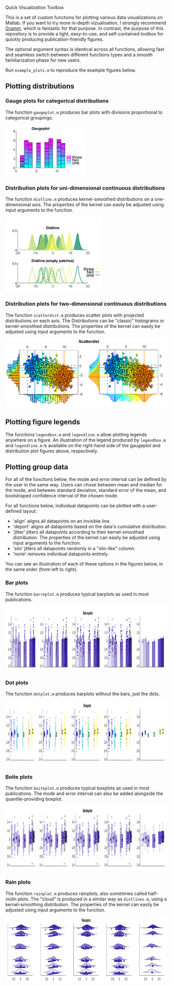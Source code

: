 Quick Visualization Toolbox

This is a set of custom functions for plotting various data visualizations on Matlab.
If you want to try more in-depth vizualisation, I strongly recommend 
<a href="https://github.com/piermorel/gramm">Gramm</a>, which is fantastic for that purpose. In contrast, the purpose of this repository is to provide a
light, easy-to-use, and self-contained toolbox for quickly producing publication-friendly figures.

The optional argument syntax is identical across all functions, allowing fast and seamless switch between different
functions types and a smooth familiarization phase for new users.

Run `example_plots.m` to reproduce the example figures below.

## Plotting distributions

### Gauge plots for categorical distributions

The function ```gaugeplot.m``` produces bar plots with divisions proportional to categorical
groupings.

<img src="img\gaugeplot.png" alt="gaugeplot" width="250">

### Distribution plots for uni-dimensional continuous distributions

The function ```distline.m``` produces kernel-smoothed distributions on a one-dimensional
axis. The properties of the kernel can easily be adjusted using input arguments to the function.

<img src="img\distline.png" alt="distline" width="300">

### Distribution plots for two-dimensional continuous distributions

The function ```scatterdist.m``` produces scatter plots with projected
distributions on each axis. The Distributions can be "classic" histograms
or kernel-smoothed distributions. The properties of the kernel can easily be adjusted using input arguments to the function.

<img src="img\scatterdist.png" alt="scatterdist" width="500">

## Plotting figure legends

The functions ```legendbox.m``` and ```legendline.m``` allow plotting legends anywhere on a figure. An illustration of the legend produced by ```legendbox.m``` and ```legendline.m``` is available on the right-hand side of the gaugeplot and distribution plot figures above, respectively.

## Plotting group data

For all of the functions below, the mode and error interval can be defined by the user in the same way. Users can chose
between mean and median for the mode, and between standard deviation, standard error of the mean, and bootstraped
confidence interval of the chosen mode.

For all functions below, individual datapoints can be plotted with a user-defined layout:
- 'align' aligns all datapoints on an invisible line.
- 'deport' aligns all datapoints based on the data's cumulative distribution.
- 'jitter' jitters all datapoints according to their kernel-smoothed distribution. The properties of the kernel can
easily be adjusted using input arguments to the function.
- 'silo' jitters all datapoints randomly in a "silo-like" column.
- 'none' removes individual datapoints entirely.

You can see an illustration of each of these options in the figures below, in the same order (from left to right).

### Bar plots

The function ```barreplot.m``` produces typical barplots as used in most publications.

<img src="img\barreplot.png" alt="barreplot" height="200">

### Dot plots

The function ```dotplot.m``` produces barplots without the bars, just the dots.

<img src="img\dotplot.png" alt="dotplot" height="200">

### Boite plots

The function ```boiteplot.m``` produces typical boxplots as used in most publications. The mode and error interval can 
also be added alongside the quantile-providing boxplot. 

<img src="img\boiteplot.png" alt="boiteplot" height="200">

### Rain plots

The function ```rainplot.m``` produces rainplots, also sometimes called half-violin plots. The "cloud" is produced in a 
similar way as ```distlines.m```, using a kernel-smoothing distribution. The properties of the kernel can
easily be adjusted using input arguments to the function.

<img src="img\rainplot.png" alt="rainplot" height="200">





















